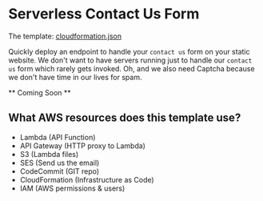 # Serverless Contact Us Form

The template: [cloudformation.json](cloudformation.json)

Quickly deploy an endpoint to handle your `contact us` form on your static website.  We don't want to have servers running just to handle our `contact us` form which rarely gets invoked.  Oh, and we also need Captcha because we don't have time in our lives for spam.

** Coming Soon **


## What AWS resources does this template use?
* Lambda (API Function)
* API Gateway (HTTP proxy to Lambda)
* S3 (Lambda files)
* SES (Send us the email)
* CodeCommit (GIT repo)
* CloudFormation (Infrastructure as Code)
* IAM (AWS permissions & users)
